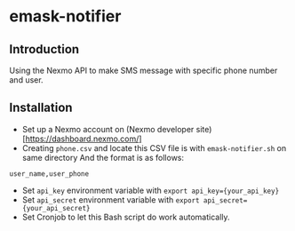 # emask-notifier

## Introduction

Using the Nexmo API to make SMS message with specific phone number and user.

## Installation

- Set up a Nexmo account on (Nexmo developer site)[https://dashboard.nexmo.com/]
- Creating `phone.csv` and locate this CSV file is with `emask-notifier.sh` on same directory
And the format is as follows:
```
user_name,user_phone
```
- Set `api_key` environment variable with `export api_key={your_api_key}`
- Set `api_secret` environment variable with `export api_secret={your_api_secret}`
- Set Cronjob to let this Bash script do work automatically.
